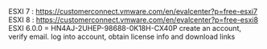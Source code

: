 ESXI 7 : https://customerconnect.vmware.com/en/evalcenter?p=free-esxi7
ESXI 8 : https://customerconnect.vmware.com/en/evalcenter?p=free-esxi8
ESXI 6.0.0 = HN4AJ-2UHEP-98688-0K18H-CX40P
create an account, verify email.
log into account, obtain license info and download links